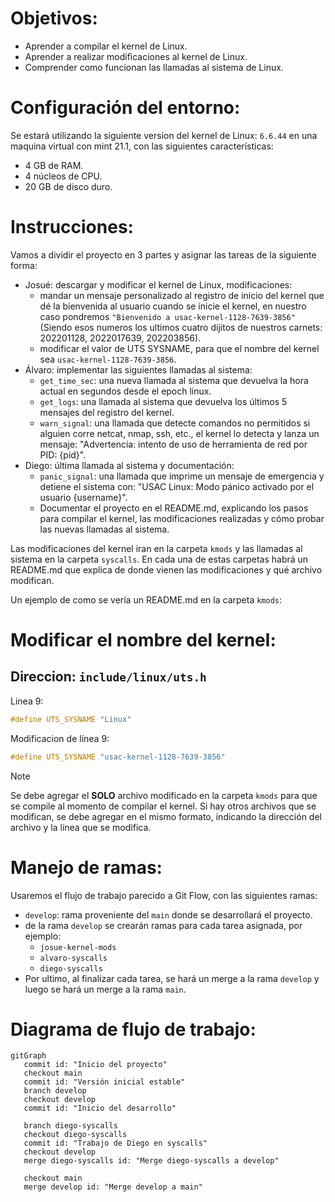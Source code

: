 # Objetivos:
- Aprender a compilar el kernel de Linux.
- Aprender a realizar modificaciones al kernel de Linux.
- Comprender como funcionan las llamadas al sistema de Linux.

# Configuración del entorno:
Se estará utilizando la siguiente version del kernel de Linux: `6.6.44` en una maquina virtual con mint 21.1, con las siguientes características:
- 4 GB de RAM.
- 4 núcleos de CPU.
- 20 GB de disco duro.

# Instrucciones:
Vamos a dividir el proyecto en 3 partes y asignar las tareas de la siguiente forma:
- Josué: descargar y modificar el kernel de Linux, modificaciones:
  - mandar un mensaje personalizado al registro de inicio del kernel que dé la bienvenida al usuario cuando se inicie el kernel, en nuestro caso pondremos `"Bienvenido a usac-kernel-1128-7639-3856"` (Siendo esos numeros los ultimos cuatro dijitos de nuestros carnets: 202201128, 2022017639, 202203856).
  - modificar el valor de UTS SYSNAME, para que el nombre del kernel sea `usac-kernel-1128-7639-3856`.
- Álvaro: implementar las siguientes llamadas al sistema:
  - `get_time_sec`: una nueva llamada al sistema que devuelva la hora actual en segundos desde el epoch linux.
  - `get_logs`: una llamada al sistema que devuelva los últimos 5 mensajes del registro del kernel.
  - `warn_signal`: una llamada que detecte comandos no permitidos si alguien corre netcat, nmap, ssh, etc., el kernel lo detecta y lanza un mensaje: "Advertencia: intento de uso de herramienta de red por PID: {pid}".
- Diego: última llamada al sistema y documentación:
  - `panic_signal`: una llamada que imprime un mensaje de emergencia y detiene el sistema con: "USAC Linux: Modo pánico activado por el usuario {username}".
  - Documentar el proyecto en el README.md, explicando los pasos para compilar el kernel, las modificaciones realizadas y cómo probar las nuevas llamadas al sistema.

Las modificaciones del kernel iran en la carpeta `kmods` y las llamadas al sistema en la carpeta `syscalls`. En cada una de estas carpetas habrá un README.md que explica de donde vienen las modificaciones y qué archivo modifican. 

Un ejemplo de como se vería un README.md en la carpeta `kmods`:

# Modificar el nombre del kernel:

## Direccion: `include/linux/uts.h`
Linea 9:
```c
#define UTS_SYSNAME "Linux"
```
Modificacion de línea 9:
```c
#define UTS_SYSNAME "usac-kernel-1128-7639-3856"
```
>[!note]
> Se debe agregar el **SOLO** archivo modificado en la carpeta `kmods` para que se compile al momento de compilar el kernel. Si hay otros archivos que se modifican, se debe agregar en el mismo formato, indicando la dirección del archivo y la línea que se modifica.

# Manejo de ramas:
Usaremos el flujo de trabajo parecido a Git Flow, con las siguientes ramas:
- `develop`: rama proveniente del `main` donde se desarrollará el proyecto.
- de la rama `develop` se crearán ramas para cada tarea asignada, por ejemplo:
  - `josue-kernel-mods`
  - `alvaro-syscalls`
  - `diego-syscalls`
- Por ultimo, al finalizar cada tarea, se hará un merge a la rama `develop` y luego se hará un merge a la rama `main`.

# Diagrama de flujo de trabajo:
```mermaid
gitGraph
   commit id: "Inicio del proyecto"
   checkout main
   commit id: "Versión inicial estable"
   branch develop
   checkout develop
   commit id: "Inicio del desarrollo"

   branch diego-syscalls
   checkout diego-syscalls
   commit id: "Trabajo de Diego en syscalls"
   checkout develop
   merge diego-syscalls id: "Merge diego-syscalls a develop"

   checkout main
   merge develop id: "Merge develop a main"
```